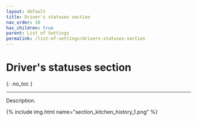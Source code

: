 ```yaml
---
layout: default
title: Driver's statuses section
nav_order: 10
has_children: true
parent: List of Settings
permalink: /list-of-settings/drivers-statuses-section
---
```


# Driver's statuses section
{: .no_toc }

---

Description.

{% include img.html name="section_kitchen_history_1.png" %}